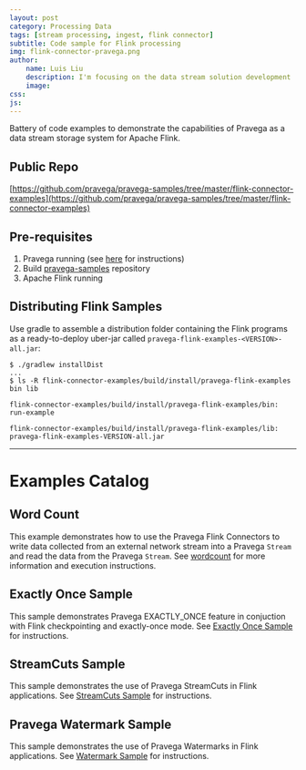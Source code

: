 ```yaml
---
layout: post
category: Processing Data
tags: [stream processing, ingest, flink connector]
subtitle: Code sample for Flink processing
img: flink-connector-pravega.png
author: 
    name: Luis Liu
    description: I'm focusing on the data stream solution development
    image: 
css: 
js: 
---
```

Battery of code examples to demonstrate the capabilities of Pravega as a data stream storage system for Apache Flink. 
<!--more-->

## Public Repo
[https://github.com/pravega/pravega-samples/tree/master/flink-connector-examples](https://github.com/pravega/pravega-samples/tree/master/flink-connector-examples)

## Pre-requisites
1. Pravega running (see [here](http://pravega.io/docs/latest/getting-started/) for instructions)
2. Build [pravega-samples](https://github.com/pravega/pravega-samples) repository
3. Apache Flink running


## Distributing Flink Samples
Use gradle to assemble a distribution folder containing the Flink programs as a ready-to-deploy 
uber-jar called `pravega-flink-examples-<VERSION>-all.jar`:

```
$ ./gradlew installDist
...
$ ls -R flink-connector-examples/build/install/pravega-flink-examples
bin	lib

flink-connector-examples/build/install/pravega-flink-examples/bin:
run-example

flink-connector-examples/build/install/pravega-flink-examples/lib:
pravega-flink-examples-VERSION-all.jar
```
---

# Examples Catalog

## Word Count

This example demonstrates how to use the Pravega Flink Connectors to write data collected
from an external network stream into a Pravega `Stream` and read the data from the Pravega `Stream`.
See [wordcount]({{site.baseurl}}/processing%20data/2020/03/09/Word-Count-Example-Using-Pravega-Flink-Connectors.html) for more information and execution instructions.


## Exactly Once Sample

This sample demonstrates Pravega EXACTLY_ONCE feature in conjuction with Flink checkpointing and exactly-once mode.
See [Exactly Once Sample]({{site.baseurl}}/processing%20data/2020/03/09/Exactly-Once-Example.html) for instructions.


## StreamCuts Sample

This sample demonstrates the use of Pravega StreamCuts in Flink applications.
See [StreamCuts Sample]({{site.baseurl}}/processing%20data/2020/03/09/StreamCuts-Flink-Example.html) for instructions.

## Pravega Watermark Sample

This sample demonstrates the use of Pravega Watermarks in Flink applications.
See [Watermark Sample]({{site.baseurl}}/processing%20data/2020/03/09/Pravega-Watermark-Flink-Example.html) for instructions.